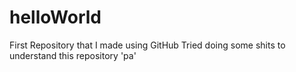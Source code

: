 # helloWorld
First Repository that I made using GitHub
Tried doing some shits to understand this repository 'pa' 
